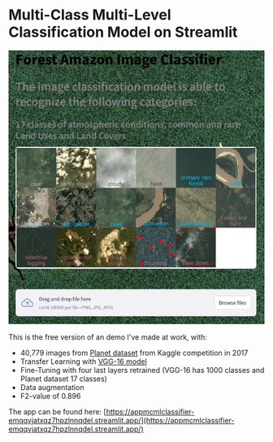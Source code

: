 # Multi-Class Multi-Level Classification Model on Streamlit

![screenshot of the streamlit application with the photos of the 17 classes and the submit button](./streamlit_MCML_demo.jpg)

This is the free version of an demo I've made at work, with:
  * 40,779 images from [Planet dataset](https://www.kaggle.com/c/planet-understanding-the-amazon-from-space) from Kaggle competition in 2017
  * Transfer Learning with [VGG-16 model](https://keras.io/api/applications/)
  * Fine-Tuning with four last layers retrained (VGG-16 has 1000 classes and Planet dataset 17 classes)
  * Data augmentation
  * F2-value of 0.896

The app can be found here:
[https://appmcmlclassifier-emqqvjatxqz7hpzlnnqdel.streamlit.app/](https://appmcmlclassifier-emqqvjatxqz7hpzlnnqdel.streamlit.app/)
